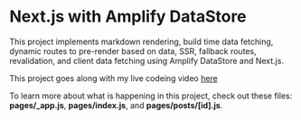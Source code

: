 # Next.js with Amplify DataStore

This project implements markdown rendering, build time data fetching, dynamic routes to pre-render based on data, SSR, fallback routes, revalidation, and client data fetching using Amplify DataStore and Next.js.

This project goes along with my live codeing video [here](https://www.youtube.com/watch?v=bQ1Giqn5G38)

To learn more about what is happening in this project, check out these files: __pages/\_app.js__, __pages/index.js__, and __pages/posts/[id].js__.
